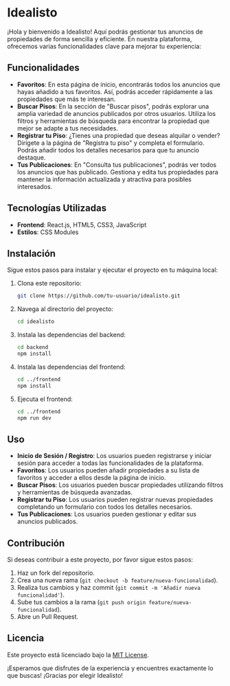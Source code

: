 # Idealisto

¡Hola y bienvenido a Idealisto! Aquí podrás gestionar tus anuncios de propiedades de forma sencilla y eficiente. En nuestra plataforma, ofrecemos varias funcionalidades clave para mejorar tu experiencia:

## Funcionalidades

- **Favoritos**: En esta página de inicio, encontrarás todos los anuncios que hayas añadido a tus favoritos. Así, podrás acceder rápidamente a las propiedades que más te interesan.
- **Buscar Pisos**: En la sección de "Buscar pisos", podrás explorar una amplia variedad de anuncios publicados por otros usuarios. Utiliza los filtros y herramientas de búsqueda para encontrar la propiedad que mejor se adapte a tus necesidades.
- **Registrar tu Piso**: ¿Tienes una propiedad que deseas alquilar o vender? Dirígete a la página de "Registra tu piso" y completa el formulario. Podrás añadir todos los detalles necesarios para que tu anuncio destaque.
- **Tus Publicaciones**: En "Consulta tus publicaciones", podrás ver todos los anuncios que has publicado. Gestiona y edita tus propiedades para mantener la información actualizada y atractiva para posibles interesados.

## Tecnologías Utilizadas

- **Frontend**: React.js, HTML5, CSS3, JavaScript
- **Estilos**: CSS Modules

## Instalación

Sigue estos pasos para instalar y ejecutar el proyecto en tu máquina local:

1. Clona este repositorio:
    ```bash
    git clone https://github.com/tu-usuario/idealisto.git
    ```

2. Navega al directorio del proyecto:
    ```bash
    cd idealisto
    ```

3. Instala las dependencias del backend:
    ```bash
    cd backend
    npm install
    ```

4. Instala las dependencias del frontend:
    ```bash
    cd ../frontend
    npm install
    ```


5. Ejecuta el frontend:
    ```bash
    cd ../frontend
    npm run dev
    ```

## Uso

- **Inicio de Sesión / Registro**: Los usuarios pueden registrarse y iniciar sesión para acceder a todas las funcionalidades de la plataforma.
- **Favoritos**: Los usuarios pueden añadir propiedades a su lista de favoritos y acceder a ellos desde la página de inicio.
- **Buscar Pisos**: Los usuarios pueden buscar propiedades utilizando filtros y herramientas de búsqueda avanzadas.
- **Registrar tu Piso**: Los usuarios pueden registrar nuevas propiedades completando un formulario con todos los detalles necesarios.
- **Tus Publicaciones**: Los usuarios pueden gestionar y editar sus anuncios publicados.

## Contribución

Si deseas contribuir a este proyecto, por favor sigue estos pasos:

1. Haz un fork del repositorio.
2. Crea una nueva rama (`git checkout -b feature/nueva-funcionalidad`).
3. Realiza tus cambios y haz commit (`git commit -m 'Añadir nueva funcionalidad'`).
4. Sube tus cambios a la rama (`git push origin feature/nueva-funcionalidad`).
5. Abre un Pull Request.

## Licencia

Este proyecto está licenciado bajo la [MIT License](LICENSE).

¡Esperamos que disfrutes de la experiencia y encuentres exactamente lo que buscas! ¡Gracias por elegir Idealisto!
